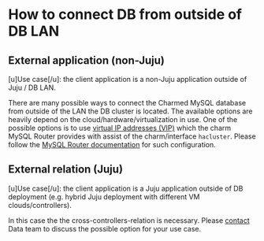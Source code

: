 # How to connect DB from outside of DB LAN

## External application (non-Juju)

[u]Use case[/u]: the client application is a non-Juju application outside of Juju / DB LAN.

There are many possible ways to connect the Charmed MySQL database from outside of the LAN the DB cluster is located. The available options are heavily depend on the cloud/hardware/virtualization in use. One of the possible options is to use [virtual IP addresses (VIP)](https://en.wikipedia.org/wiki/Virtual_IP_address) which the charm MySQL Router provides with assist of the charm/interface `hacluster`. Please follow the [MySQL Router documentation](https://charmhub.io/mysql-router/docs/h-external-access?channel=dpe/candidate) for such configuration.

## External relation (Juju)

[u]Use case[/u]: the client application is a Juju application outside of DB deployment (e.g. hybrid Juju deployment with different VM clouds/controllers).

In this case the the cross-controllers-relation is necessary. Please [contact](/t/11867) Data team to discuss the possible option for your use case.